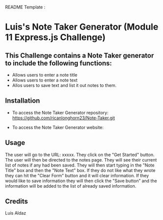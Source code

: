 README Template :
# Luis's Note Taker Generator (Module 11 Express.js Challenge)


## This Challenge contains a Note Taker generator to include the following functions:
- Allows users to enter a note title
- Allows users to enter a note text
- Allos users to save text and list it out notes to them.


## Installation
- To access the Note Taker Generator repository: https://github.com/ricanlonghorn23/Note-Taker.git

- To access the Note Taker Generator website:



## Usage
The user will go to the URL: xxxxx. They click on the "Get Started" button. The user will then be directed to the notes page. They will see their current list of notes if any had been saved. They will then start typing in the "Note Title" box and then the "Note Text" box. If they do not like what they wrote they can hit the "Clear Form" button and it will clear information. If they would like to save information they will then click the "Save button” and the information will be added to the list of already saved information.  


## Credits
Luis Aldaz